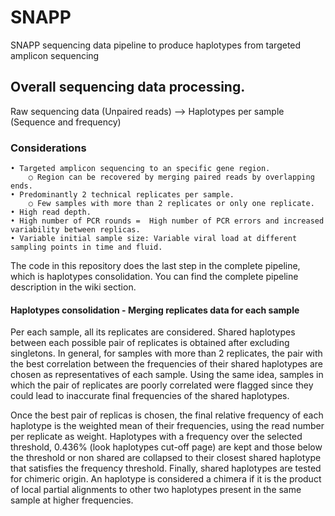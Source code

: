 # SNAPP

SNAPP sequencing data pipeline to produce haplotypes from targeted amplicon sequencing

## Overall sequencing data processing. 

Raw sequencing data (Unpaired reads)   -->  Haplotypes per sample (Sequence and frequency)

### Considerations

	• Targeted amplicon sequencing to an specific gene region.
		○ Region can be recovered by merging paired reads by overlapping ends.  
	• Predominantly 2 technical replicates per sample. 
		○ Few samples with more than 2 replicates or only one replicate. 
	• High read depth. 
	• High number of PCR rounds =  High number of PCR errors and increased variability between replicas.
	• Variable initial sample size: Variable viral load at different sampling points in time and fluid. 

The code in this repository does the last step in the complete pipeline, which is haplotypes consolidation.  You can find the complete pipeline description in the wiki section. 

#### Haplotypes consolidation - Merging replicates data for each sample

Per each sample, all its replicates are considered. Shared haplotypes between each possible pair of replicates is obtained after excluding singletons. In general, for samples with more than 2 replicates, the pair with the best correlation between the frequencies of their shared haplotypes are chosen as representatives of each sample. Using the same idea, samples in which the pair of replicates are poorly correlated were flagged since they could lead to inaccurate final frequencies of the shared haplotypes.  

Once the best pair of replicas is chosen, the final relative frequency of each haplotype is the weighted mean of their frequencies, using the read number per replicate as weight. Haplotypes with a frequency over the selected threshold, 0.436% (look haplotypes cut-off  page) are kept and those below the threshold or non shared are collapsed to their closest shared haplotype that satisfies the frequency threshold. Finally, shared haplotypes are tested for chimeric origin. An haplotype is considered a chimera if it is the product of local partial alignments to other two haplotypes present in the same sample  at higher frequencies. 
